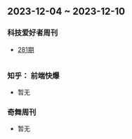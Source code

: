 ## 2023-12-04 ~ 2023-12-10
### 科技爱好者周刊
* [281期](https://github.com/ruanyf/weekly/blob/master/docs/issue-281.md) 
```

```
### 知乎： 前端快爆
* 暂无
### 奇舞周刊
* 暂无